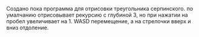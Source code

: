 Создано пока программа для отрисовки треугольника серпинского. по умалчанию отрисовывает рекурсию с глубиной 3, но при нажатии на пробел увеличивает на 1. WASD перемещение, а на стрелочки вверх и вниз отдоление.
